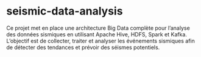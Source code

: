 # seismic-data-analysis
Ce projet met en place une architecture Big Data complète pour l’analyse des données sismiques en utilisant Apache Hive, HDFS, Spark et Kafka. L’objectif est de collecter, traiter et analyser les événements sismiques afin de détecter des tendances et prévoir des séismes potentiels.
